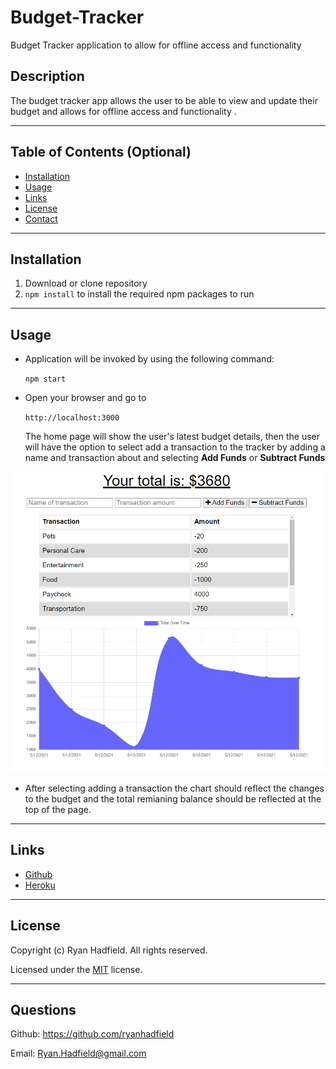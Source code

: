# Budget-Tracker
Budget Tracker application to allow for offline access and functionality
## Description

The budget tracker app allows the user to be able to view and update their budget and allows for offline access and functionality . 

---

## Table of Contents (Optional)

- [Installation](#installation)
- [Usage](#usage)
- [Links](#links)
- [License](#license)
- [Contact](#questions)

---

## Installation

1. Download or clone repository
2. `npm install` to install the required npm packages to run

---

## Usage

- Application will be invoked by using the following command:

  `npm start`

- Open your browser and go to
  
  `http://localhost:3000`

  The home page will show the user's latest budget details, then the user will have the option to select add a transaction to the tracker by adding a name and transaction about and selecting **Add Funds** or **Subtract Funds**

![budget tracker](public\budgettracker-screen.png)

- After selecting adding a transaction the chart should reflect the changes to the budget and the total remianing balance should be reflected at the top of the page.


---
## Links
* [Github](https://github.com/ryanhadfield/Budget-Tracker)
* [Heroku](https://utah-budget-tracker.herokuapp.com/)

---

## License

Copyright (c) Ryan Hadfield. All rights reserved.
  
Licensed under the [MIT](LICENSE) license.

---

## Questions

Github: https://github.com/ryanhadfield

Email: Ryan.Hadfield@gmail.com